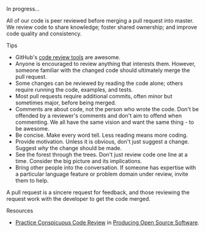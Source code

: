 In progress...

All of our code is peer reviewed before merging a pull request into master.  We review code to share knowledge; foster shared ownership; and improve code quality and consistency.

Tips
* GitHub's [code review tools](https://github.com/features/projects/codereview) are awesome.
* Anyone is encouraged to review anything that interests them.  However, someone familiar with the changed code should ultimately merge the pull request.
* Some changes can be reviewed by reading the code alone; others require running the code, examples, and tests.
* Most pull requests require additional commits, often minor but sometimes major, before being merged.
* Comments are about code, not the person who wrote the code.  Don't be offended by a reviewer's comments and don't aim to offend when commenting.  We all have the same vision and want the same thing - to be awesome.
* Be concise.  Make every word tell.  Less reading means more coding.
* Provide motivation.  Unless it is obvious, don't just suggest a change.  Suggest _why_ the change should be made.
* See the forest through the trees.  Don't just review code one line at a time.  Consider the big picture and its implications.
* Bring other people into the conversation.  If someone has expertise with a particular language feature or problem domain under review, invite them to help.

A pull request is a sincere request for feedback, and those reviewing the request work with the developer to get the code merged.

Resources
* [Practice Conspicuous Code Review](http://producingoss.com/en/producingoss.html#code-review) in [Producing Open Source Software](http://producingoss.com/).